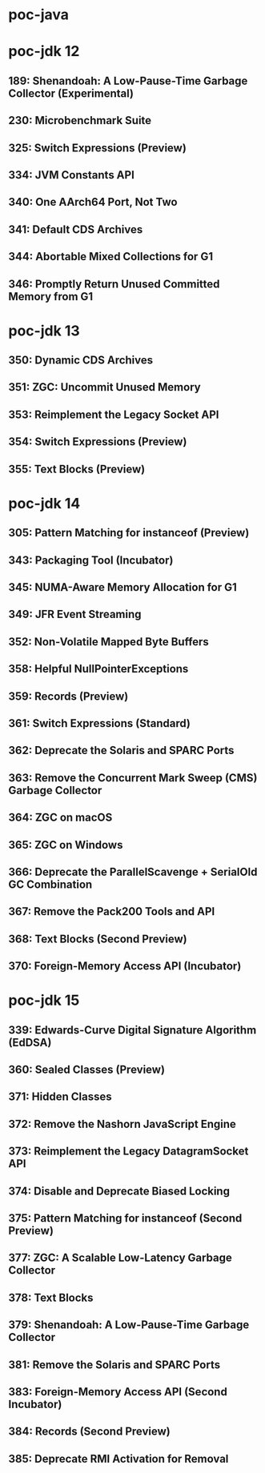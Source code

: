 # poc-java

# poc-jdk 12
## 189:	Shenandoah: A Low-Pause-Time Garbage Collector (Experimental)
## 230:	Microbenchmark Suite
## 325:	Switch Expressions (Preview)
## 334:	JVM Constants API
## 340:	One AArch64 Port, Not Two
## 341:	Default CDS Archives
## 344:	Abortable Mixed Collections for G1
## 346:	Promptly Return Unused Committed Memory from G1


# poc-jdk 13
## 350:	Dynamic CDS Archives
## 351:	ZGC: Uncommit Unused Memory
## 353:	Reimplement the Legacy Socket API
## 354:	Switch Expressions (Preview)
## 355:	Text Blocks (Preview)

# poc-jdk 14
## 305:	Pattern Matching for instanceof (Preview)
## 343:	Packaging Tool (Incubator)
## 345:	NUMA-Aware Memory Allocation for G1
## 349:	JFR Event Streaming
## 352:	Non-Volatile Mapped Byte Buffers
## 358:	Helpful NullPointerExceptions
## 359:	Records (Preview)
## 361:	Switch Expressions (Standard)
## 362:	Deprecate the Solaris and SPARC Ports
## 363:	Remove the Concurrent Mark Sweep (CMS) Garbage Collector
## 364:	ZGC on macOS
## 365:	ZGC on Windows
## 366:	Deprecate the ParallelScavenge + SerialOld GC Combination
## 367:	Remove the Pack200 Tools and API
## 368:	Text Blocks (Second Preview)
## 370:	Foreign-Memory Access API (Incubator)

# poc-jdk 15
## 339:	Edwards-Curve Digital Signature Algorithm (EdDSA)
## 360:	Sealed Classes (Preview)
## 371:	Hidden Classes
## 372:	Remove the Nashorn JavaScript Engine
## 373:	Reimplement the Legacy DatagramSocket API
## 374:	Disable and Deprecate Biased Locking
## 375:	Pattern Matching for instanceof (Second Preview)
## 377:	ZGC: A Scalable Low-Latency Garbage Collector
## 378:	Text Blocks
## 379:	Shenandoah: A Low-Pause-Time Garbage Collector
## 381:	Remove the Solaris and SPARC Ports
## 383:	Foreign-Memory Access API (Second Incubator)
## 384:	Records (Second Preview)
## 385:	Deprecate RMI Activation for Removal
